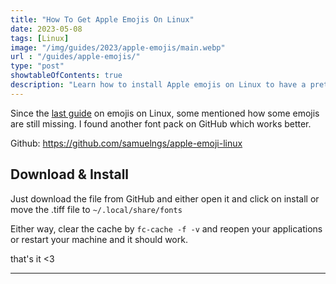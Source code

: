 ```yaml
---
title: "How To Get Apple Emojis On Linux"
date: 2023-05-08
tags: [Linux]
image: "/img/guides/2023/apple-emojis/main.webp"
url : "/guides/apple-emojis/"
type: "post"
showtableOfContents: true
description: "Learn how to install Apple emojis on Linux to have a prettier and easier Linux experience."
---
```


Since the [last guide](/guides/emoji/) on emojis on Linux, some mentioned how some emojis are still missing. I found another font pack on GitHub which works better. 

Github: https://github.com/samuelngs/apple-emoji-linux

## Download & Install
Just download the file from GitHub and either open it and click on install or move the .tiff file to `~/.local/share/fonts`

Either way, clear the cache by `fc-cache -f -v` and reopen your applications or restart your machine and it should work.


that's it <3

----

  